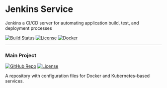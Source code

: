 # Jenkins Service
Jenkins a CI/CD server for automating application build, test, and deployment processes

[![Build Status](https://jenkins.ravcube.com/buildStatus/icon?job=PR%20Public/PR%20Jenkins%20Service&style=plastic)](https://jenkins.ravcube.com/job/PR%20Public/job/PR%20Jenkins%20Service/lastBuild/pipeline-overview/)
[![License](https://img.shields.io/github/license/KNOSERO/jenkins_service?style=plastic)](LICENSE)
[![Docker](https://img.shields.io/badge/Docker-Image-blue?logo=docker&style=plastic)](https://hub.docker.com/_/hello-world)

-----

### Main Project
[![GitHub Repo](https://img.shields.io/badge/GitHub-Repo-blue?logo=github&style=plastic)](https://github.com/KNOSERO/docker_services)
[![License](https://img.shields.io/github/license/KNOSERO/docker_services?style=plastic)](https://github.com/KNOSERO/docker_services/blob/master/LICENSE)

A repository with configuration files for Docker and Kubernetes-based services.